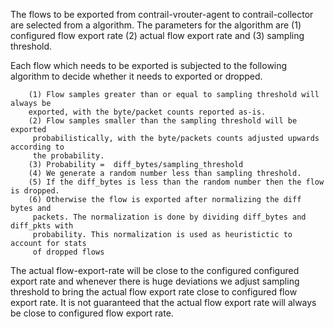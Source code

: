 The flows to be exported from contrail-vrouter-agent to contrail-collector are selected from a algorithm. The parameters for the algorithm are
    (1) configured flow export rate 
    (2) actual flow export rate and 
    (3) sampling threshold.

Each flow which needs to be exported is subjected to the following algorithm to decide whether it needs to exported or dropped.
    
        (1) Flow samples greater than or equal to sampling threshold will always be
        exported, with the byte/packet counts reported as-is.
        (2) Flow samples smaller than the sampling threshold will be exported
         probabilistically, with the byte/packets counts adjusted upwards according to
         the probability.
        (3) Probability =  diff_bytes/sampling_threshold
        (4) We generate a random number less than sampling threshold.
        (5) If the diff_bytes is less than the random number then the flow is dropped.
        (6) Otherwise the flow is exported after normalizing the diff bytes and
         packets. The normalization is done by dividing diff_bytes and diff_pkts with
         probability. This normalization is used as heuristictic to account for stats
         of dropped flows
    
The actual flow-export-rate will be close to the configured configured export rate and whenever there is huge deviations we adjust sampling threshold to bring the actual flow export rate close to configured flow export rate. It is not guaranteed that the actual flow export rate will always be close to configured flow export rate.
